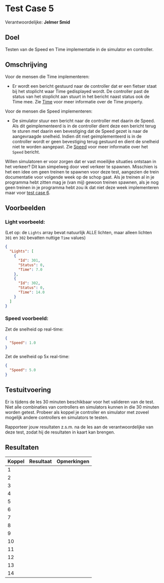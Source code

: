 # Test Case 5
Verantwoordelijke: **Jelmer Smid**

## Doel
Testen van de Speed en Time implementatie in de simulator en controller.

## Omschrijving
Voor de mensen die Time implementeren: 
- Er wordt een bericht gestuurd naar de controller dat er een fietser staat bij het stoplicht waar Time gedisplayed wordt. De controller past de status van het stoplicht aan stuurt in het bericht naast status ook de Time mee. Zie [Time] voor meer informatie over de Time property.

Voor de mensen die Speed implementeren: 
- De simulator stuur een bericht naar de controller met daarin de Speed. Als dit geimplementeerd is in de controller dient deze een bericht terug te sturen met daarin een bevestiging dat de Speed gezet is naar de aangevraagde snelheid. Indien dit niet geimplementeerd is in de controller wordt er geen bevestiging terug gestuurd en dient de snelheid niet te worden aangepast. Zie [Speed] voor meer informatie over het `Speed` bericht.

Willen simulatoren er voor zorgen dat er vast moeilijke situaties ontstaan in het verkeer? Dit kan simpelweg door veel verkeer te spawnen. Misschien is het een idee om geen treinen te spawnen voor deze test, aangezien de trein documentatie voor volgende week op de schop gaat. Als je treinen al in je programma hebt zitten mag je (van mij) gewoon treinen spawnen, als je nog geen treinen in je programma hebt zou ik dat niet deze week implementeren maar voor [test case 6].

## Voorbeelden

### Light voorbeeld:
(Let op: de `Lights` array bevat natuurlijk ALLE lichten, maar alleen lichten `301` en `302` bevatten nuttige `Time` values)
```json
{
  "Lights": [
    {
      "Id": 301,
      "Status": 0,
      "Time": 7.0
    },
    {
      "Id": 302,
      "Status": 0,
      "Time": 14.0
    }
  ]
}
```

### Speed voorbeeld:
Zet de snelheid op real-time:
```json
{
  "Speed": 1.0
}
```
Zet de snelheid op 5x real-time:
```json
{
  "Speed": 5.0
}
```

## Testuitvoering
Er is tijdens de les 30 minuten beschikbaar voor het valideren van de test. Niet alle combinaties van controllers en simulators kunnen in die 30 minuten worden getest. Probeer als koppel je controller en simulator met zoveel mogelijk andere controllers en simulators te testen.

Rapporteer jouw resultaten z.s.m. na de les aan de verantwoordelijke van deze test, zodat hij de resultaten in kaart kan brengen.

## Resultaten
| Koppel | Resultaat | Opmerkingen |
| --- | --- | --- |
| 1 | | |
| 2 | | |
| 3 | | |
| 4 | | |
| 5 | | |
| 6 | | |
| 7 | | |
| 8 | | |
| 9 | | |
| 10 | | |
| 11 | | |
| 12 | | |
| 13 | | |
| 14 | | |

[Time]: </doc/Datauitwisseling/Controller%20naar%20Simulator.md>
[Speed]: </doc/Datauitwisseling/Simulatiesnelheid.md>
[test case 6]: </test-cases/test-case-6.md>
